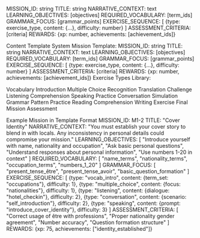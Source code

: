 MISSION_ID: string
TITLE: string
NARRATIVE_CONTEXT: text
LEARNING_OBJECTIVES: [objectives]
REQUIRED_VOCABULARY: [term_ids]
GRAMMAR_FOCUS: [grammar_points]
EXERCISE_SEQUENCE: [
  {type: exercise_type, content: {...}, difficulty: number}
]
ASSESSMENT_CRITERIA: [criteria]
REWARDS: {xp: number, achievements: [achievement_ids]}

Content Template System
Mission Template:
MISSION_ID: string
TITLE: string
NARRATIVE_CONTEXT: text
LEARNING_OBJECTIVES: [objectives]
REQUIRED_VOCABULARY: [term_ids]
GRAMMAR_FOCUS: [grammar_points]
EXERCISE_SEQUENCE: [
  {type: exercise_type, content: {...}, difficulty: number}
]
ASSESSMENT_CRITERIA: [criteria]
REWARDS: {xp: number, achievements: [achievement_ids]}
Exercise Types Library:

Vocabulary Introduction
Multiple Choice Recognition
Translation Challenge
Listening Comprehension
Speaking Practice
Conversation Simulation
Grammar Pattern Practice
Reading Comprehension
Writing Exercise
Final Mission Assessment

Example Mission in Template Format
MISSION_ID: M1-2
TITLE: "Cover Identity"
NARRATIVE_CONTEXT: "You must establish your cover story to blend in with locals. Any inconsistency in personal details could compromise your mission."
LEARNING_OBJECTIVES: [
  "Introduce yourself with name, nationality and occupation",
  "Ask basic personal questions",
  "Understand responses about personal information",
  "Use numbers 1-20 in context"
]
REQUIRED_VOCABULARY: [
  "name_terms", "nationality_terms", "occupation_terms", "numbers_1_20"
]
GRAMMAR_FOCUS: [
  "present_tense_être",
  "present_tense_avoir",
  "basic_question_formation"
]
EXERCISE_SEQUENCE: [
  {type: "vocab_intro", content: {term_set: "occupations"}, difficulty: 1},
  {type: "multiple_choice", content: {focus: "nationalities"}, difficulty: 1},
  {type: "listening", content: {dialogue: "hotel_checkin"}, difficulty: 2},
  {type: "conversation", content: {scenario: "self_introduction"}, difficulty: 2},
  {type: "speaking", content: {prompt: "introduce_cover_identity"}, difficulty: 3}
]
ASSESSMENT_CRITERIA: [
  "Correct usage of être with professions",
  "Proper nationality gender agreement",
  "Number accuracy",
  "Question formation structure"
]
REWARDS: {xp: 75, achievements: ["identity_established"]}

